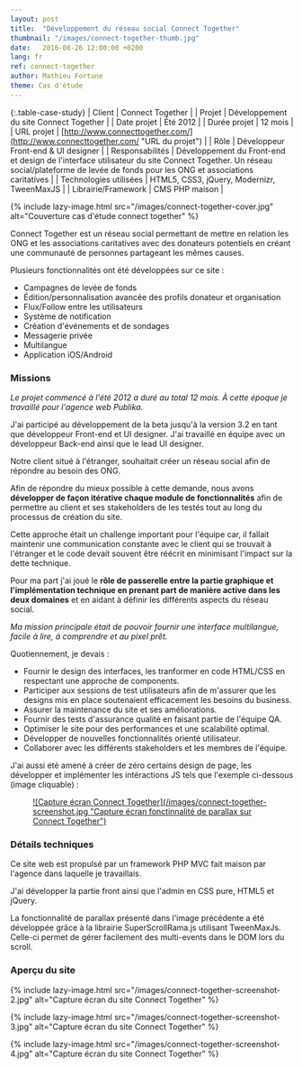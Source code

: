```yaml
---
layout: post
title:  "Développement du réseau social Connect Together"
thumbnail: "/images/connect-together-thumb.jpg"
date:   2016-08-26 12:00:00 +0200
lang: fr
ref: connect-together
author: Mathieu Fortune
theme: Cas d'étude
---
```


{:.table-case-study}
| Client            | Connect Together |
| Projet           | Développement du site Connect Together |
| Date projet      | Été 2012 |
| Durée projet  | 12 mois |
| URL projet       | [http://www.connecttogether.com/](http://www.connecttogether.com/ "URL du projet") |
| Rôle              | Développeur Front-end & UI designer |
| Responsabilités  | Développement du Front-end et design de l'interface utilisateur du site Connect Together. Un réseau social/plateforme de levée de fonds pour les ONG et associations caritatives |
| Technologies utilisées | HTML5, CSS3, jQuery, Modernizr, TweenMaxJS |
| Librairie/Framework | CMS PHP maison |


{% include lazy-image.html src="/images/connect-together-cover.jpg" alt="Couverture cas d'étude connect together" %}

Connect Together est un réseau social permettant de mettre en relation les ONG et les associations caritatives avec des donateurs potentiels en créant une communauté de personnes partageant les mêmes causes.

Plusieurs fonctionnalités ont été développées sur ce site :

* Campagnes de levée de fonds
* Édition/personnalisation avancée des profils donateur et organisation
* Flux/Follow entre les utilisateurs
* Système de notification
* Création d'événements et de sondages
* Messagerie privée
* Multilangue
* Application iOS/Android

### Missions

*Le projet commencé à l'été 2012 a duré au total 12 mois.
À cette époque je travaillé pour l'agence web Publika.*

J'ai participé au développement de la beta jusqu'à la version 3.2 en tant que développeur Front-end et UI designer. J'ai travaillé en équipe avec un développeur Back-end ainsi que le lead UI designer.

Notre client situé à l'étranger, souhaitait créer un réseau social afin de répondre au besoin des ONG.

Afin de répondre du mieux possible à cette demande, nous avons __développer de façon itérative chaque module de fonctionnalités__ afin de permettre au client et ses stakeholders de les testés tout au long du processus de création du site.

Cette approche était un challenge important pour l'équipe car, il fallait maintenir une communication constante avec le client qui se trouvait à l'étranger et le code devait souvent être réécrit en minimisant l'impact sur la dette technique.

Pour ma part j'ai joué le __rôle de passerelle entre la partie graphique et l'implémentation technique en prenant part de manière active dans les deux domaines__ et en aidant à définir les différents aspects du réseau social.

*Ma mission principale était de pouvoir fournir une interface multilangue, facile à lire, à comprendre et au pixel prêt.*

Quotiennement, je devais :

* Fournir le design des interfaces, les tranformer en code HTML/CSS en respectant une approche de components.
* Participer aux sessions de test utilisateurs afin de m'assurer que les designs mis en place soutenaient efficacement les besoins du business.
* Assurer la maintenance du site et ses améliorations.
* Fournir des tests d'assurance qualité en faisant partie de l'équipe QA.
* Optimiser le site pour des performances et une scalabilité optimal.
* Développer de nouvelles fonctionnalités orienté utilisateur.
* Collaborer avec les différents stakeholders et les membres de l'équipe.

J'ai aussi été amené à créer de zéro certains design de page, les développer et implémenter les intéractions JS tels que l'exemple ci-dessous (image cliquable) :

<figure markdown="1" class="text-center">
<a href="http://www.connecttogether.com/" title="Fonctionnalité de parallax sur Connect Together">
  ![Capture écran Connect Together](/images/connect-together-screenshot.jpg "Capture écran fonctinnalité de parallax sur Connect Together")
</a>
</figure>

### Détails techniques

Ce site web est propulsé par un framework PHP MVC fait maison par l'agence dans laquelle je travaillais.

J'ai développer la partie front ainsi que l'admin en CSS pure, HTML5 et jQuery.

La fonctionnalité de parallax présenté dans l'image précédente a été développée grâce à la librairie SuperScrollRama.js utilisant TweenMaxJs. Celle-ci permet de gérer facilement des multi-events dans le DOM lors du scroll.

### Aperçu du site

{% include lazy-image.html src="/images/connect-together-screenshot-2.jpg" alt="Capture écran du site Connect Together" %}

{% include lazy-image.html src="/images/connect-together-screenshot-3.jpg" alt="Capture écran du site Connect Together" %}

{% include lazy-image.html src="/images/connect-together-screenshot-4.jpg" alt="Capture écran du site Connect Together" %}

